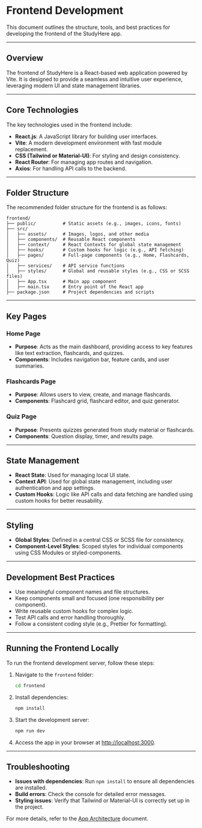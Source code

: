# Frontend Development

This document outlines the structure, tools, and best practices for developing the frontend of the StudyHere app.

---

## Overview

The frontend of StudyHere is a React-based web application powered by Vite. It is designed to provide a seamless and intuitive user experience, leveraging modern UI and state management libraries.

---

## Core Technologies

The key technologies used in the frontend include:

- **React.js**: A JavaScript library for building user interfaces.
- **Vite**: A modern development environment with fast module replacement.
- **CSS (Tailwind or Material-UI)**: For styling and design consistency.
- **React Router**: For managing app routes and navigation.
- **Axios**: For handling API calls to the backend.

---

## Folder Structure

The recommended folder structure for the frontend is as follows:

```
frontend/
├── public/          # Static assets (e.g., images, icons, fonts)
├── src/
│   ├── assets/      # Images, logos, and other media
│   ├── components/  # Reusable React components
│   ├── context/     # React Contexts for global state management
│   ├── hooks/       # Custom hooks for logic (e.g., API fetching)
│   ├── pages/       # Full-page components (e.g., Home, Flashcards, Quiz)
│   ├── services/    # API service functions
│   ├── styles/      # Global and reusable styles (e.g., CSS or SCSS files)
│   ├── App.tsx      # Main app component
│   ├── main.tsx     # Entry point of the React app
├── package.json     # Project dependencies and scripts
```

---

## Key Pages

### Home Page
- **Purpose**: Acts as the main dashboard, providing access to key features like text extraction, flashcards, and quizzes.
- **Components**: Includes navigation bar, feature cards, and user summaries.

### Flashcards Page
- **Purpose**: Allows users to view, create, and manage flashcards.
- **Components**: Flashcard grid, flashcard editor, and quiz generator.

### Quiz Page
- **Purpose**: Presents quizzes generated from study material or flashcards.
- **Components**: Question display, timer, and results page.

---

## State Management

- **React State**: Used for managing local UI state.
- **Context API**: Used for global state management, including user authentication and app settings.
- **Custom Hooks**: Logic like API calls and data fetching are handled using custom hooks for better reusability.

---

## Styling

- **Global Styles**: Defined in a central CSS or SCSS file for consistency.
- **Component-Level Styles**: Scoped styles for individual components using CSS Modules or styled-components.

---

## Development Best Practices

- Use meaningful component names and file structures.
- Keep components small and focused (one responsibility per component).
- Write reusable custom hooks for complex logic.
- Test API calls and error handling thoroughly.
- Follow a consistent coding style (e.g., Prettier for formatting).

---

## Running the Frontend Locally

To run the frontend development server, follow these steps:

1. Navigate to the `frontend` folder:
   ```bash
   cd frontend
   ```

2. Install dependencies:
   ```bash
   npm install
   ```

3. Start the development server:
   ```bash
   npm run dev
   ```

4. Access the app in your browser at [http://localhost:3000](http://localhost:3000).

---

## Troubleshooting

- **Issues with dependencies**: Run `npm install` to ensure all dependencies are installed.
- **Build errors**: Check the console for detailed error messages.
- **Styling issues**: Verify that Tailwind or Material-UI is correctly set up in the project.

For more details, refer to the [App Architecture](./architecture.md) document.